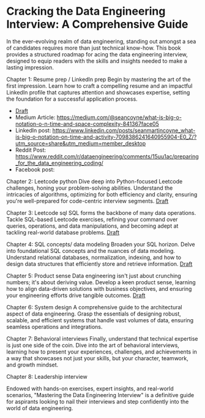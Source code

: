 # Cracking the Data Engineering Interview: A Comprehensive Guide
In the ever-evolving realm of data engineering, standing out amongst a sea of candidates requires more than just technical know-how. This book provides a structured roadmap for acing the data engineering interview, designed to equip readers with the skills and insights needed to make a lasting impression.

Chapter 1: Resume prep / LinkedIn prep Begin by mastering the art of the first impression. Learn how to craft a compelling resume and an impactful LinkedIn profile that captures attention and showcases expertise, setting the foundation for a successful application process.

- [Draft](https://docs.google.com/document/d/1V48_YTdHD3Baj00XFlf_G0CeBHhL4ERr2LWm759FW6w/edit)
- Medium Article: https://medium.com/@seancoyne/what-is-big-o-notation-o-n-time-and-space-complexity-841367face05
- LinkedIn post: https://www.linkedin.com/posts/seanmartincoyne_what-is-big-o-notation-on-time-and-activity-7098386241640955904-E0_Z/?utm_source=share&utm_medium=member_desktop
- Reddit Post: https://www.reddit.com/r/dataengineering/comments/15uu1ac/preparing_for_the_data_engineering_coding/
- Facebook post:

Chapter 2: Leetcode python Dive deep into Python-focused Leetcode challenges, honing your problem-solving abilities. Understand the intricacies of algorithms, optimizing for both efficiency and clarity, ensuring you're well-prepared for code-centric interview segments.
[Draft](https://docs.google.com/document/d/1DgiT5j7WdSI2upD9NSgnXqukTiRIFrSDDdglvmT2zgc/edit#heading=h.hox36d3nu728)

Chapter 3: Leetcode sql SQL forms the backbone of many data operations. Tackle SQL-based Leetcode exercises, refining your command over queries, operations, and data manipulations, and becoming adept at tackling real-world database problems.
[Draft](https://docs.google.com/document/d/1Q0htuVMlGZQPECXPZYl9GsIUAs5x_Q7yWkZS5eJHA-A/edit)

Chapter 4: SQL concepts/ data modeling Broaden your SQL horizon. Delve into foundational SQL concepts and the nuances of data modeling. Understand relational databases, normalization, indexing, and how to design data structures that efficiently store and retrieve information.
[Draft](https://docs.google.com/document/d/17IAHkdK5jrhtpRJkXKyIFfWNcsAexPC7N0r0IkDBkFo/edit)

Chapter 5: Product sense Data engineering isn't just about crunching numbers; it's about deriving value. Develop a keen product sense, learning how to align data-driven solutions with business objectives, and ensuring your engineering efforts drive tangible outcomes.
[Draft](https://docs.google.com/document/d/1gWT07R4_CfdrqQVuFfvy6E_A180x8P176MvN8Ocw_4E/edit)

Chapter 6: System design A comprehensive guide to the architectural aspect of data engineering. Grasp the essentials of designing robust, scalable, and efficient systems that handle vast volumes of data, ensuring seamless operations and integrations.

Chapter 7: Behavioral interviews Finally, understand that technical expertise is just one side of the coin. Dive into the art of behavioral interviews, learning how to present your experiences, challenges, and achievements in a way that showcases not just your skills, but your character, teamwork, and growth mindset.

Chapter 8: Leadership interview

Endowed with hands-on exercises, expert insights, and real-world scenarios, "Mastering the Data Engineering Interview" is a definitive guide for aspirants looking to nail their interviews and step confidently into the world of data engineering.

